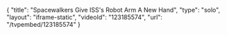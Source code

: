 {
    "title": "Spacewalkers Give ISS's Robot Arm A New Hand",
    "type": "solo",
    "layout": "iframe-static",
    "videoId": "123185574",
    "url": "\/tvpembed\/123185574"
}